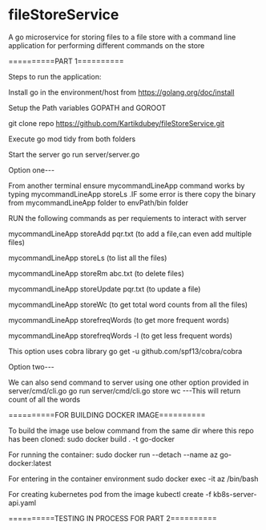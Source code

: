 # fileStoreService
A go  microservice for storing files to a file store with a command line application for performing different commands on the store

==========PART 1==========

Steps to run the application:

Install go in the environment/host from https://golang.org/doc/install

Setup the Path variables GOPATH and GOROOT

git clone repo https://github.com/Kartikdubey/fileStoreService.git

Execute go mod tidy from both folders

Start the server go run server/server.go

Option one---

From another terminal ensure mycommandLineApp command works by typing mycommandLineApp storeLs .IF some error is there copy the binary from mycommandLineApp folder to
envPath/bin folder

   RUN the following commands as per requiements to interact with server
   
   mycommandLineApp storeAdd pqr.txt      (to add a file,can even add multiple files)
   
   mycommandLineApp storeLs               (to list all the files)
   
   mycommandLineApp storeRm abc.txt       (to delete files)
   
   mycommandLineApp storeUpdate pqr.txt   (to update a file)
   
   mycommandLineApp storeWc               (to get total word counts from all the files)
   
   mycommandLineApp storefreqWords        (to get  more frequent words)

   mycommandLineApp storefreqWords -l     (to get  less frequent words)

This option uses cobra library go get -u github.com/spf13/cobra/cobra
   
Option two---

We can also send command  to server using one other option provided in server/cmd/cli.go  go run server/cmd/cli.go store wc ---This will return count of all the words




==========FOR BUILDING DOCKER IMAGE==========

To build the image use below command from the same dir where this repo has been cloned: sudo docker build . -t go-docker

For running the container: sudo docker run --detach --name az go-docker:latest

For entering in the container environment sudo docker exec -it az /bin/bash

For creating kubernetes pod from the image kubectl create -f kb8s-server-api.yaml

==========TESTING IN PROCESS FOR PART 2==========
